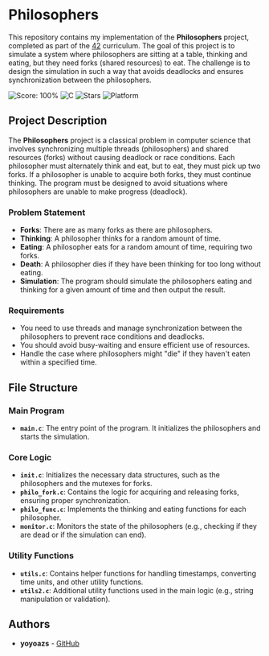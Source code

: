 # Philosophers

This repository contains my implementation of the **Philosophers** project, completed as part of the [42](https://www.42.fr/) curriculum. The goal of this project is to simulate a system where philosophers are sitting at a table, thinking and eating, but they need forks (shared resources) to eat. The challenge is to design the simulation in such a way that avoids deadlocks and ensures synchronization between the philosophers.

![Score: 100%](https://img.shields.io/badge/Score-100%25-green?style=flat&logo=42)
![C](https://img.shields.io/badge/language-C-blue)
![Stars](https://img.shields.io/github/stars/yoyoazs/42-projects?style=social)
![Platform](https://img.shields.io/badge/Platform-Linux-blue)

## Project Description

The **Philosophers** project is a classical problem in computer science that involves synchronizing multiple threads (philosophers) and shared resources (forks) without causing deadlock or race conditions. Each philosopher must alternately think and eat, but to eat, they must pick up two forks. If a philosopher is unable to acquire both forks, they must continue thinking. The program must be designed to avoid situations where philosophers are unable to make progress (deadlock).

### Problem Statement

- **Forks**: There are as many forks as there are philosophers.
- **Thinking**: A philosopher thinks for a random amount of time.
- **Eating**: A philosopher eats for a random amount of time, requiring two forks.
- **Death**: A philosopher dies if they have been thinking for too long without eating.
- **Simulation**: The program should simulate the philosophers eating and thinking for a given amount of time and then output the result.

### Requirements

- You need to use threads and manage synchronization between the philosophers to prevent race conditions and deadlocks.
- You should avoid busy-waiting and ensure efficient use of resources.
- Handle the case where philosophers might "die" if they haven't eaten within a specified time.

## File Structure

### **Main Program**

- **`main.c`**: The entry point of the program. It initializes the philosophers and starts the simulation.
  
### **Core Logic**

- **`init.c`**: Initializes the necessary data structures, such as the philosophers and the mutexes for forks.
- **`philo_fork.c`**: Contains the logic for acquiring and releasing forks, ensuring proper synchronization.
- **`philo_func.c`**: Implements the thinking and eating functions for each philosopher.
- **`monitor.c`**: Monitors the state of the philosophers (e.g., checking if they are dead or if the simulation can end).
  
### **Utility Functions**

- **`utils.c`**: Contains helper functions for handling timestamps, converting time units, and other utility functions.
- **`utils2.c`**: Additional utility functions used in the main logic (e.g., string manipulation or validation).

## Authors

- **yoyoazs** - [GitHub](https://github.com/yoyoazs)